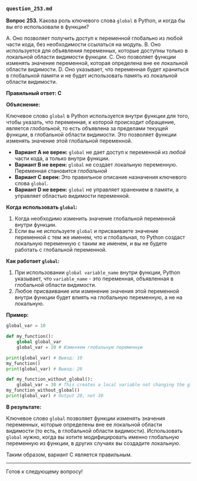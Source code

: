 ### `question_253.md`

**Вопрос 253.** Какова роль ключевого слова `global` в Python, и когда бы вы его использовали в функции?

A. Оно позволяет получить доступ к переменной глобально из любой части кода, без необходимости ссылаться на модуль.
B. Оно используется для объявления переменных, которые доступны только в локальной области видимости функции.
C. Оно позволяет функции изменять значение переменной, которая определена вне ее локальной области видимости.
D. Оно указывает, что переменная будет храниться в глобальной памяти и не будет использовать память из локальной области видимости.

**Правильный ответ: C**

**Объяснение:**

Ключевое слово `global` в Python используется внутри функции для того, чтобы указать, что переменная, к которой происходит обращение, является *глобальной*, то есть объявлена за пределами текущей функции, в глобальной области видимости.  Это позволяет функции изменять значение этой глобальной переменной.

*   **Вариант A не верен:**  `global`  не дает доступ к переменной из *любой* части кода, а только внутри функции.
*   **Вариант B не верен:** `global` не создает локальную переменную. Переменная становится *глобальной*
*   **Вариант C верен:** Это правильное описание назначения ключевого слова `global`.
*   **Вариант D не верен:** `global` не управляет хранением в памяти, а управляет областью видимости переменной.

**Когда использовать `global`:**

1.  Когда необходимо изменить значение глобальной переменной внутри функции.
2.  Если вы не используете `global` и присваиваете значение переменной с тем же именем, что и глобальная, то Python создаст локальную переменную с таким же именем, и вы не будете работать с глобальной переменной.

**Как работает `global`:**

1.  При использовании `global variable_name` внутри функции, Python указывает, что `variable_name` - это переменная, объявленная в глобальной области видимости.
2.  Любое присваивание или изменение значения этой переменной внутри функции будет влиять на глобальную переменную, а не на локальную.

**Пример:**

```python
global_var = 10

def my_function():
    global global_var
    global_var = 20 # Изменяем глобальную переменную

print(global_var) # Вывод: 10
my_function()
print(global_var) # Вывод: 20

def my_function_without_global():
    global_var = 30 # This creates a local variable not changing the global one.
my_function_without_global()
print(global_var) # Output 20, not 30

```

**В результате:**

Ключевое слово `global` позволяет функции изменять значения переменных, которые определены вне ее локальной области видимости (то есть, в глобальной области видимости). Использовать `global` нужно, когда вы хотите модифицировать именно глобальную переменную из функции, в других случаях вы создадите локальную.

Таким образом, вариант C является правильным.

---
Готов к следующему вопросу!
